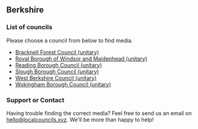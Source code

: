 ## Berkshire

### List of councils

Please choose a council from below to find media.

* [Bracknell Forest Council (unitary)](https://github.com/SwipeSpark/General-Downloads/tree/main/Local%20Councils%20in%20England/Berkshire/Bracknell%20Forest%20Council)
* [Royal Borough of Windsor and Maidenhead (unitary)](https://github.com/SwipeSpark/General-Downloads/tree/main/Local%20Councils%20in%20England/Berkshire/RBWM)
* [Reading Borough Council (unitary)](https://github.com/SwipeSpark/General-Downloads/tree/main/Local%20Councils%20in%20England/Berkshire/Reading%20Borough%20Council)
* [Slough Borough Council (unitary)](https://github.com/SwipeSpark/General-Downloads/tree/main/Local%20Councils%20in%20England/Berkshire/Slough%20Borough%20Council)
* [West Berkshire Council (unitary)](https://github.com/SwipeSpark/General-Downloads/tree/main/Local%20Councils%20in%20England/Berkshire/West%20Berkshire%20Council)
* [Wokingham Borough Council (unitary)](https://github.com/SwipeSpark/General-Downloads/tree/main/Local%20Councils%20in%20England/Berkshire/Wokingham%20Borough%20Council)

### Support or Contact

Having trouble finding the correct media? Feel free to send us an email on hello@localcouncils.xyz. We'll be more than happy to help!
